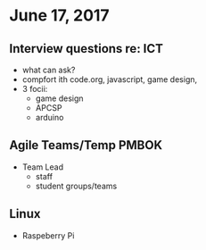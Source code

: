 # June 17, 2017

## Interview questions re: ICT
- what can ask?
- compfort ith code.org, javascript, game design, 
- 3 focii:
  - game design
  - APCSP
  - arduino

## Agile Teams/Temp PMBOK
- Team Lead 
  - staff
  - student groups/teams
  
## Linux
  - Raspeberry Pi
